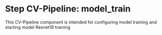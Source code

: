 # Step CV-Pipeline: model_train

This CV-Pipeline component is intended for configuring model training and starting model Resnet18 training